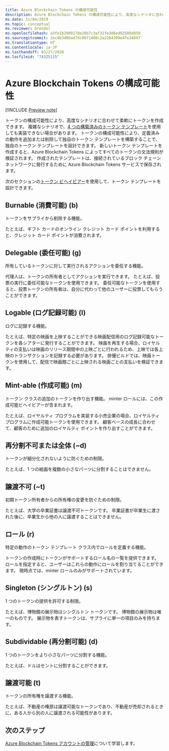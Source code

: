```yaml
---
title: Azure Blockchain Tokens の構成可能性
description: Azure Blockchain Tokens の構成可能性により、高度なシナリオに合わせて柔軟にトークンを作成できます。
ms.date: 11/04/2019
ms.topic: conceptual
ms.reviewer: brendal
ms.openlocfilehash: a3fe1b290917de20b7c3af31fe386ed93580d850
ms.sourcegitcommit: 2ec4b3d0bad7dc0071400c2a2264399e4fe34897
ms.translationtype: HT
ms.contentlocale: ja-JP
ms.lasthandoff: 03/27/2020
ms.locfileid: "74325115"
---
```

# <a name="azure-blockchain-tokens-composability"></a>Azure Blockchain Tokens の構成可能性

[!INCLUDE [Preview note](./includes/preview.md)]

トークンの構成可能性により、高度なシナリオに合わせて柔軟にトークンを作成できます。 複雑なシナリオで、[4 つの構築済みのトークン テンプレート](templates.md#base-token-types)を使用しても実装できない場合があります。 トークンの構成可能性により、定義済みの動作を追加または削除して独自のトークン テンプレートを構築することで、独自のトークン テンプレートを設計できます。 新しいトークン テンプレートを作成すると、Azure Blockchain Tokens によってすべてのトークンの文法規則が検証されます。 作成されたテンプレートは、接続されているブロック チェーン ネットワークに発行するために Azure Blockchain Tokens サービスで保存されます。

次のセクションの[トークン ビヘイビアー](templates.md#token-behaviors)を使用して、トークン テンプレートを設計できます。

## <a name="burnable-b"></a>Burnable (消費可能) (b)

トークンをサプライから削除する機能。

たとえば、ギフト カードのオンライン クレジット カード ポイントを利用すると、クレジット カード ポイントが消費されます。

## <a name="delegable-g"></a>Delegable (委任可能) (g)

所有しているトークンに対して実行されるアクションを委任する機能。

代理人は、トークンの所有者としてアクションを実行できます。 たとえば、投票の実行に委任可能なトークンを使用できます。 委任可能なトークンを使用すると、投票トークンの所有者は、自分に代わって他のユーザーに投票してもらうことができます。

## <a name="logable-l"></a>Logable (ログ記録可能) (l)

ログに記録する機能。

たとえば、特定の映画を上映することができる映画配信用のログ記録可能なトークンを各シアターに発行することができます。 映画を再生する場合、ロイヤルティの支払いは映画のリリース期間中の上映ごとに行われるため、上映では各上映のトランザクションを記録する必要があります。 俳優ビルドでは、映画トークンを使用して、配信で映画館ごとに上映される映画ごとの支払いを検証できます。

## <a name="mint-able-m"></a>Mint-able (作成可能) (m)

トークン クラスの追加のトークンを作り出す機能。 minter ロールには、この作成可能ビヘイビアーが含まれます。

たとえば、ロイヤルティ プログラムを実装する小売企業の場合、ロイヤルティ プログラムに作成可能トークンを使用できます。 顧客ベースの成長に合わせて、顧客のために追加のロイヤルティ ポイントを作り出すことができます。  

## <a name="non-subdividable-or-whole-d"></a>再分割不可または全体 (~d)

トークンが細分化されないように防ぐための制限。

たとえば、1 つの絵画を複数の小さなパーツに分割することはできません。 

## <a name="non-transferable-t"></a>譲渡不可 (~t)

初期トークン所有者からの所有権の変更を防ぐための制限。

たとえば、大学の卒業証書は譲渡不可トークンです。 卒業証書が卒業生に渡された後に、卒業生から他の人に譲渡することはできません。

## <a name="roles-r"></a>ロール (r)

特定の動作のトークン テンプレート クラス内でロールを定義する機能。

トークンの作成時にトークンがサポートするロール名の一覧を提供できます。 ロールを指定すると、ユーザーはこれらの動作にロールを割り当てることができます。 現時点では、minter ロールのみがサポートされています。

## <a name="singleton-s"></a>Singleton (シングルトン) (s)

1 つのトークンの提供を許可する制限。

たとえば、博物館の展示物はシングルトン トークンです。 博物館の展示物は唯一のものです。 展示物を表すトークンは、サプライに単一の項目のみを持ちます。

## <a name="subdividable-d"></a>Subdividable (再分割可能) (d)

1 つのトークンをより小さなパーツに分割する機能。

たとえば、ドルはセントに分割することができます。

## <a name="transferable-t"></a>譲渡可能 (t)

トークンの所有権を譲渡する機能。

たとえば、不動産の権原は譲渡可能なトークンであり、不動産が売却されるときに、ある人から別の人に譲渡される可能性があります。

## <a name="next-steps"></a>次のステップ

[Azure Blockchain Tokens アカウントの管理](account-management.md)について学習します。
